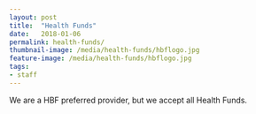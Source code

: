```yaml
---
layout: post
title:  "Health Funds"
date:   2018-01-06
permalink: health-funds/
thumbnail-image: /media/health-funds/hbflogo.jpg
feature-image: /media/health-funds/hbflogo.jpg
tags: 
- staff
---
```


We are a HBF preferred provider, but we accept all Health Funds.
